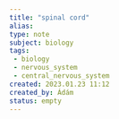 ```yaml
---
title: "spinal cord"
alias: 
type: note
subject: biology
tags:
 - biology
 - nervous_system
 - central_nervous_system
created: 2023.01.23 11:12
created_by: Ádám
status: empty 
---
```

